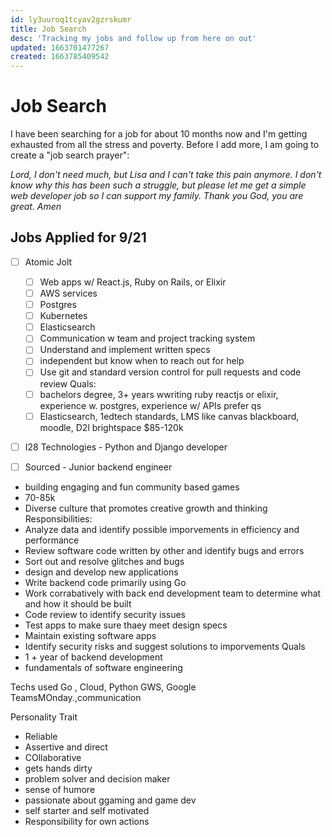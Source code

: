 ```yaml
---
id: ly3uuroq1tcyav2gzrskumr
title: Job Search
desc: 'Tracking my jobs and follow up from here on out'
updated: 1663701477267
created: 1663785409542
---
```


# Job Search
I have been searching for a job for about 10 months now and I'm getting exhausted from all the stress and poverty. Before I add more, I am going to create a "job search prayer":

*Lord, I don't need much, but Lisa and I can't take this pain anymore. I don't know why this has been such a struggle, but please let me get a simple web developer job so I can support my family. Thank you God, you are great. Amen*

## Jobs Applied for 9/21
- [ ] Atomic Jolt
    - [ ] Web apps w/ React.js, Ruby on Rails, or Elixir
    - [ ] AWS services
    - [ ] Postgres
    - [ ] Kubernetes
    - [ ] Elasticsearch
    - [ ] Communication w team and project tracking system
    - [ ] Understand and implement written specs
    - [ ] independent but know when to reach out for help
    - [ ] Use git and standard version control for pull requests and  code review
    Quals:
    - [ ] bachelors degree, 3+ years wwriting ruby reactjs or elixir, experience w. postgres, experience w/ APIs
    prefer qs
    - [ ] Elasticsearch, 1edtech standards, LMS like canvas blackboard, moodle, D2l brightspace
    $85-120k

- [ ] I28 Technologies - Python and Django developer

- [ ] Sourced - Junior backend engineer
- building engaging and fun community based games
- 70-85k
- Diverse culture that promotes creative growth and thinking
Responsibilities:
- Analyze data and identify possible imporvements in efficiency and performance
- Review software code written by other and identify bugs and errors
- Sort out and resolve glitches and bugs
- design and develop new applications
- Write backend code primarily using Go
- Work corrabatively with back end development team to determine what and how it should be built
- Code review to identify security issues
- Test apps to make sure thaey meet design specs
- Maintain existing software apps
- Identify security risks and suggest solutions to imporvements
Quals
- 1 + year of backend development
- fundamentals of software engineering

Techs used
Go , Cloud, Python GWS, Google TeamsMOnday.,communication

Personality Trait
- Reliable
- Assertive and direct
- COllaborative
- gets hands dirty
- problem solver and decision maker
- sense of humore
- passionate about ggaming and game dev
- self starter and self motivated
- Responsibility for own actions
